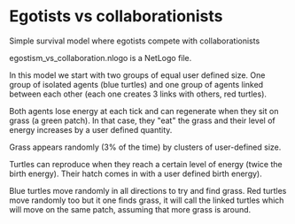 # Egotists vs collaborationists
 Simple survival model where egotists compete with collaborationists

egostism_vs_collaboration.nlogo is a NetLogo file. 

In this model we start with two groups of equal user defined size. One group of isolated agents (blue turtles) and one group of agents linked between each other (each one creates 3 links with others, red turtles). 

Both agents lose energy at each tick and can regenerate when they sit on grass (a green patch). In that case, they "eat" the grass and their level of energy increases by a user defined quantity.

Grass appears randomly (3% of the time) by clusters of user-defined size.

Turtles can reproduce when they reach a certain level of energy (twice the birth energy). Their hatch comes in with a user defined birth energy).

Blue turtles move randomly in all directions to try and find grass.
Red turtles move randomly too but it one finds grass, it will call the linked turtles which will move on the same patch, assuming that more grass is around.
